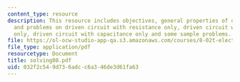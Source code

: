 ```yaml
---
content_type: resource
description: This resource includes objectives, general properties of driven LRC circuits
  and problems on driven circuit with resistance only, driven circuit with inductance
  only, driven circuit with capacitance only and some sample problems.
file: https://ol-ocw-studio-app-qa.s3.amazonaws.com/courses/8-02t-electricity-and-magnetism-spring-2005/032f2c549d736adcc6a346de3d61fa63_solving08.pdf
file_type: application/pdf
resourcetype: Document
title: solving08.pdf
uid: 032f2c54-9d73-6adc-c6a3-46de3d61fa63
---
```

